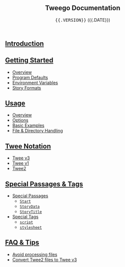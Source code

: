 <!-- ***********************************************************************************************
	Table of Contents
************************************************************************************************ -->
<nav role="navigation">
<header role="banner">
<h1>Tweego Documentation</h1>
<div><tt>{{.VERSION}}</tt> (<time datetime="{{.ISO_DATE}}">{{.DATE}}</time>)</div>
</header>

## [Introduction](#introduction)

## [Getting Started](#getting-started)

* [Overview](#getting-started-overview)
* [Program Defaults](#getting-started-program-defaults)
* [Environment Variables](#getting-started-environment-variables)
* [Story Formats](#getting-started-story-formats)

## [Usage](#usage)

* [Overview](#usage-overview)
* [Options](#usage-options)
* [Basic Examples](#usage-basic-examples)
* [File &amp; Directory Handling](#usage-file-and-directory-handling)

## [Twee Notation](#twee-notation)

* [Twee&nbsp;v3](#twee-notation-tweev3)
* [Twee&nbsp;v1](#twee-notation-tweev1)
* [Twee2](#twee-notation-twee2)

## [Special Passages &amp; Tags](#special)

* [Special Passages](#special-passages)
	* [`Start`](#special-passages-start)
	* [`StoryData`](#special-passages-storydata)
	* [`StoryTitle`](#special-passages-storytitle)
* [Special Tags](#special-tags)
	* [`script`](#special-tags-script)
	* [`stylesheet`](#special-tags-stylesheet)

## [FAQ &amp; Tips](#faq-and-tips)

* [Avoid processing files](#faq-and-tips-avoid-processing-files)
* [Convert Twee2 files to Twee&nbsp;v3](#faq-and-tips-convert-twee2-files-to-tweev3)

<div>&nbsp;</div>
</nav>
